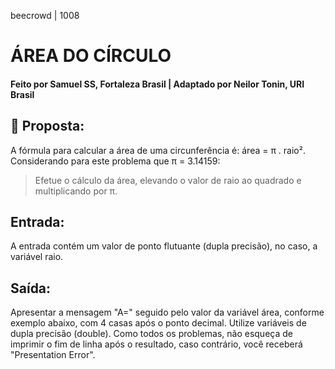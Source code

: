 beecrowd | 1008
# ÁREA DO CÍRCULO
#### Feito por Samuel SS, Fortaleza  Brasil | Adaptado por Neilor Tonin, URI  Brasil

## 🤔 Proposta:
A fórmula para calcular a área de uma circunferência é: área = π . raio². Considerando para este problema que π = 3.14159:
>Efetue o cálculo da área, elevando o valor de raio ao quadrado e multiplicando por π.
## Entrada:
A entrada contém um valor de ponto flutuante (dupla precisão), no caso, a variável raio.
## Saída:
Apresentar a mensagem "A=" seguido pelo valor da variável área, conforme exemplo abaixo, com 4 casas após o ponto decimal. Utilize variáveis de dupla precisão (double). Como todos os problemas, não esqueça de imprimir o fim de linha após o resultado, caso contrário, você receberá "Presentation Error".
